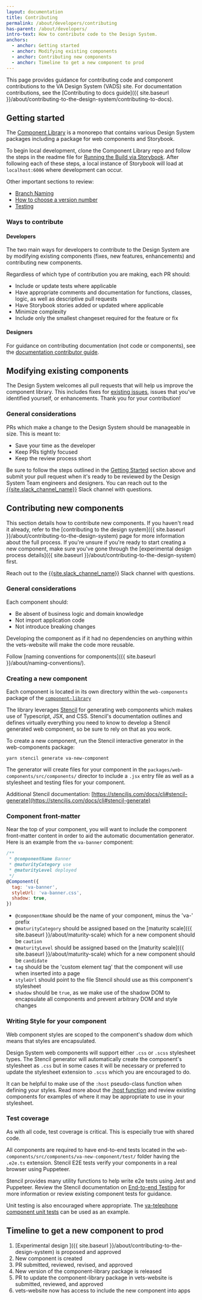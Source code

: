 ```yaml
---
layout: documentation
title: Contributing
permalink: /about/developers/contributing
has-parent: /about/developers/
intro-text: How to contribute code to the Design System.
anchors:
  - anchor: Getting started
  - anchor: Modifying existing components
  - anchor: Contributing new components
  - anchor: Timeline to get a new component to prod
---
```


This page provides guidance for contributing code and component contributions to the VA Design System (VADS) site. For documentation contributions, see the [Contributing to docs guide]({{ site.baseurl }}/about/contributing-to-the-design-system/contributing-to-docs).

## Getting started

The [Component Library](https://github.com/department-of-veterans-affairs/component-library) is a monorepo that contains various Design System packages including a package for web components and Storybook.

To begin local development, clone the Component Library repo and follow the steps in the readme file for [Running the Build via Storybook](https://github.com/department-of-veterans-affairs/component-library?tab=readme-ov-file#running-build-via-storybook). After following each of these steps, a local instance of Storybook will load at `localhost:6006` where development can occur.

Other important sections to review:

- [Branch Naming](https://github.com/department-of-veterans-affairs/component-library?tab=readme-ov-file#branch-naming)
- [How to choose a version number](https://github.com/department-of-veterans-affairs/component-library?tab=readme-ov-file#how-to-choose-a-version-number)
- [Testing](https://github.com/department-of-veterans-affairs/component-library?tab=readme-ov-file#testing)

### Ways to contribute

#### Developers

The two main ways for developers to contribute to the Design System are by modifying existing components (fixes, new features, enhancements) and contributing new components.

Regardless of which type of contribution you are making, each PR should:

- Include or update tests where applicable
- Have appropriate comments and documentation for functions, classes, logic, as well as descriptive pull requests
- Have Storybook stories added or updated where applicable
- Minimize complexity
- Include only the smallest changeset required for the feature or fix

#### Designers

For guidance on contributing documentation (not code or components), see the [documentation contributor guide]({{site.baseurl}}/about/contributing-to-the-design-system/contributing-to-docs).

## Modifying existing components

The Design System welcomes all pull requests that will help us improve the component library. This includes fixes for [existing issues](https://github.com/department-of-veterans-affairs/vets-design-system-documentation/issues), issues that you've identified yourself, or enhancements. Thank you for your contribution!

### General considerations

PRs which make a change to the Design System should be manageable in size. This is meant to:

- Save your time as the developer
- Keep PRs tightly focused
- Keep the review process short

Be sure to follow the steps outlined in the [Getting Started](/about/developers/contributing#getting-started) section above and submit your pull request when it's ready to be reviewed by the Design System Team engineers and designers. You can reach out to the [{{site.slack_channel_name}}]({{site.slack_channel_link}}) Slack channel with questions.

## Contributing new components

This section details how to contribute new components. If you haven't read it already, refer to the [contributing to the design system]({{ site.baseurl }}/about/contributing-to-the-design-system) page for more information about the full process. If you're unsure if you're ready to start creating a new component, make sure you've gone through the [experimental design process details]({{ site.baseurl }}/about/contributing-to-the-design-system) first. 

Reach out to the [{{site.slack_channel_name}}]({{site.slack_channel_link}}) Slack channel with questions.

### General considerations

Each component should:
- Be absent of business logic and domain knowledge
- Not import application code
- Not introduce breaking changes

Developing the component as if it had no dependencies on anything within the vets-website will make the code more reusable.

Follow [naming conventions for components]({{ site.baseurl }}/about/naming-conventions/).

### Creating a new component

Each component is located in its own directory within the `web-components` package of the [`component-library`](https://github.com/department-of-veterans-affairs/component-library/tree/main/packages/web-components/src/components)

The library leverages [Stencil](https://stenciljs.com/docs/introduction) for generating web components which makes use of Typescript, JSX, and CSS. Stencil's documentation outlines and defines virtually everything you need to know to develop a Stencil generated web component, so be sure to rely on that as you work.

To create a new component, run the Stencil interactive generator in the web-components package:

`yarn stencil generate va-new-component`

The generator will create files for your component in the `packages/web-components/src/components/` director to include a `.jsx` entry file as well as a stylesheet and testing files for your component.

Additional Stencil documentation: [https://stenciljs.com/docs/cli#stencil-generate](https://stenciljs.com/docs/cli#stencil-generate)

### Component front-matter

Near the top of your component, you will want to include the component front-matter content in order to aid the automatic documentation generator. Here is an example from the `va-banner` component:

```javascript
/**
 * @componentName Banner
 * @maturityCategory use
 * @maturityLevel deployed
 */
@Component({
  tag: 'va-banner',
  styleUrl: 'va-banner.css',
  shadow: true,
})
```

- `@componentName` should be the name of your component, minus the 'va-' prefix
- `@maturityCategory` should be assigned based on the [maturity scale]({{ site.baseurl }}/about/maturity-scale) which for a new component should be `caution`
- `@maturityLevel` should be assigned based on the [maturity scale]({{ site.baseurl }}/about/maturity-scale) which for a new component should be `candidate`
- `tag` should be the 'custom element tag' that the component will use when inserted into a page
- `styleUrl` should point to the file Stencil should use as this component's stylesheet
- `shadow` should be `true`, as we make use of the shadow DOM to encapsulate all components and prevent arbitrary DOM and style changes

### Writing Style for your component

Web component styles are scoped to the component's shadow dom which means that styles are encapsulated.

Design System web components will support either `.css` or `.scss` stylesheet types. The Stencil generator will automatically create the component's stylesheet as `.css` but in some cases it will be necessary or preferred to update the stylesheet extension to `.scss` which you are encouraged to do.

It can be helpful to make use of the `:host` pseudo-class function when defining your styles. Read more about the [:host function](https://developer.mozilla.org/en-US/docs/Web/CSS/:host_function) and review existing components for examples of where it may be appropriate to use in your stylesheet.

### Test coverage

As with all code, test coverage is critical. This is especially true with shared code.

All components are required to have end-to-end tests located in the `web-components/src/components/va-new-component/test/` folder having the `.e2e.ts` extension. Stencil E2E tests verify your components in a real browser using Puppeteer.

Stencil provides many utility functions to help write e2e tests using Jest and Puppeteer. Review the Stencil documentation on [End-to-end Testing](https://stenciljs.com/docs/end-to-end-testing) for more information or review existing component tests for guidance.

Unit testing is also encouraged where appropriate. The [va-telephone component unit tests](https://github.com/department-of-veterans-affairs/component-library/blob/main/packages/web-components/src/components/va-telephone/test/va-telephone.spec.tsx) can be used as an example.

## Timeline to get a new component to prod

1. [Experimental design ]({{ site.baseurl }}/about/contributing-to-the-design-system) is proposed and approved
2. New component is created
3. PR submitted, reviewed, revised, and approved
4. New version of the component-library package is released
5. PR to update the component-library package in vets-website is submitted, reviewed, and approved
6. vets-website now has access to include the new component into apps
